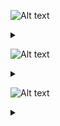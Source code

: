 ![Alt text](https://g.gravizo.com/source/svg/c1?https%3A%2F%2Fraw.githubusercontent.com%2FAnt2000s%2FTLP%2Fmain%2FREADME.md)
<details> 
<summary></summary>
c1
  digraph G {
    END -> B [label="space"];
    END -> A [label="A-Z, a-z, 0-9"];
    S -> B [label="space"];
    B -> A [label="A-Z, a-z, 0-9"];
    A -> A [label="A-Z, a-z, 0-9"];
    A -> S [label="A-Z, a-z, _"];
  }
c1
</details>

![Alt text](https://g.gravizo.com/source/svg/c2?https%3A%2F%2Fraw.githubusercontent.com%2FAnt2000s%2FTLP%2Fmain%2FREADME.md)
<details> 
<summary></summary>
c2
  digraph S {
    END -> H [label="space"];
    END -> G [label="F, f, L, l"];
    END -> F [label="0-9"];
    END -> E [label="-[1-9], 1-9"];
    END -> C [label="0-9"];
    END -> A [label="0-9"];
    END -> S [label="0-9"];
    H -> G [label="F, f, L, l"];
    G -> F [label="0-9"];
    G -> E [label="-[1-9], 1-9"];
    F -> F [label="0-9"];
    F -> E [label="-[1-9], 1-9"];
    E -> D [label="e, E"];
    D -> C [label="0-9"];
    D -> B [label="."];
    C -> C [label="0-9"];
    C -> B [label="."];
    B -> A [label="0-9"];
    B -> S [label="0, 1-9"];
    A -> A [label="0-9"];
    A -> S [label="1-9"];
    S -> H [label="space"];
  }
c2
</details>

![Alt text](https://g.gravizo.com/source/svg/c3?https%3A%2F%2Fraw.githubusercontent.com%2FAnt2000s%2FTLP%2Fmain%2FREADME.md)
<details> 
<summary></summary>
c3
  digraph A {
"  store i32 0, i32* %1, align 4" -> "  %1 = alloca i32, align 4"
"  store i32 %5, i32* %2, align 4" -> "  %5 = call i32 @rand() #2"
"  store i32 %5, i32* %2, align 4" -> "  %2 = alloca i32, align 4"
"  store i32 %6, i32* %3, align 4" -> "  %6 = call i32 @rand() #2"
"  store i32 %6, i32* %3, align 4" -> "  %3 = alloca i32, align 4"
"  %7 = load i32, i32* %2, align 4" -> "  %2 = alloca i32, align 4"
"  %8 = load i32, i32* %3, align 4" -> "  %3 = alloca i32, align 4"
"  %9 = add nsw i32 %7, %8" -> "  %7 = load i32, i32* %2, align 4"
"  %9 = add nsw i32 %7, %8" -> "  %8 = load i32, i32* %3, align 4"
"  store i32 %9, i32* %4, align 4" -> "  %9 = add nsw i32 %7, %8"
"  store i32 %9, i32* %4, align 4" -> "  %4 = alloca i32, align 4"
"  %10 = load i32, i32* %4, align 4" -> "  %4 = alloca i32, align 4"
"  ret i32 %10" -> "  %10 = load i32, i32* %4, align 4"

    }
c3
</details>
